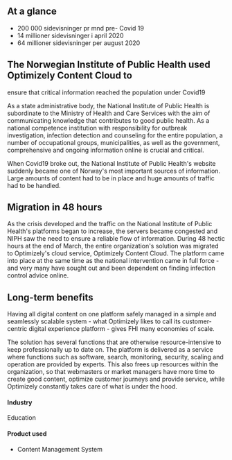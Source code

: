 ## At a glance

- 200 000 sidevisninger pr mnd pre- Covid 19
- 14 millioner sidevisninger i april 2020
- 64 millioner sidevisninger per august 2020

## The Norwegian Institute of Public Health used Optimizely Content Cloud to

ensure that critical information reached the population under Covid19

As a state administrative body, the National Institute of Public Health is
subordinate to the Ministry of Health and Care Services with the aim of
communicating knowledge that contributes to good public health. As a national
competence institution with responsibility for outbreak investigation, infection
detection and counseling for the entire population, a number of occupational
groups, municipalities, as well as the government, comprehensive and ongoing
information online is crucial and critical.

When Covid19 broke out, the National Institute of Public Health's website
suddenly became one of Norway's most important sources of information. Large
amounts of content had to be in place and huge amounts of traffic had to be
handled.

## Migration in 48 hours

As the crisis developed and the traffic on the National Institute of Public
Health's platforms began to increase, the servers became congested and NIPH saw
the need to ensure a reliable flow of information. During 48 hectic hours at the
end of March, the entire organization's solution was migrated to Optimizely's
cloud service, Optimizely Content Cloud. The platform came into place at the
same time as the national intervention came in full force - and very many have
sought out and been dependent on finding infection control advice online.

## Long-term benefits

Having all digital content on one platform safely managed in a simple and
seamlessly scalable system - what Optimizely likes to call its customer-centric
digital experience platform - gives FHI many economies of scale.

The solution has several functions that are otherwise resource-intensive to keep
professionally up to date on. The platform is delivered as a service where
functions such as software, search, monitoring, security, scaling and operation
are provided by experts. This also frees up resources within the organization,
so that webmasters or market managers have more time to create good content,
optimize customer journeys and provide service, while Optimizely constantly
takes care of what is under the hood.

#### Industry

Education

#### Product used

- Content Management System
